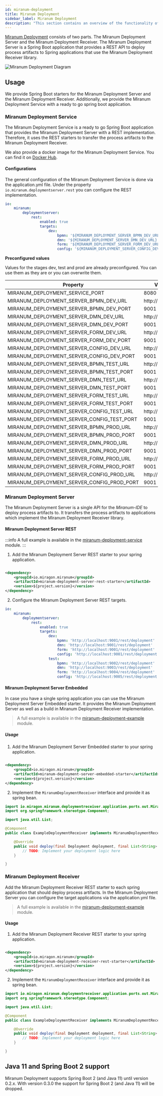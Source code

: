 ```yaml
---
id: miranum-deployment
title: Miranum Deployment
sidebar_label: Miranum Deployment  
description: "This section contains an overview of the functionality of the Miranum Modeler."
---
```


[Miranum Deployment](https://github.com/Miragon/miranum-ide/tree/main/spring-boot-apps/miranum-deployment) consists of two parts. The Miranum Deployment Server and the Miranum Deployment Receiver.
The Miranum Deployment Server is a Spring Boot application that provides a REST API to deploy process artifacts to
Spring applications that use the Miranum Deployment Receiver library.

![Miranum Deployment Diagram](static/img/miranum-deployment.png)

## Usage

We provide Spring Boot starters for the Miranum Deployment Server and the Miranum Deployment Receiver.
Additionally, we provide the Miranum Deployment Service with a ready to go spring boot application.

### Miranum Deployment Service

The Miranum Deployment Service is a ready to go Spring Boot application that provides the
Miranum Deployment Server with a REST implementation.
Therefore, it uses the REST starters to transfer the process artifacts to the Miranum Deployment Receiver.

We also provide a docker image for the Miranum Deployment Service. You can find it
on [Docker Hub](https://hub.docker.com/r/miragon/miranum-deployment-service).

#### Configurations

The general configuration of the Miranum Deployment Service is done via the application.yml file.
Under the property `io.miranum.deploymentserver.rest` you can configure the REST implementation.

```yaml
io:
    miranum:
        deploymentserver:
            rest:
                enabled: true
                targets:
                    dev:
                        bpmn: '${MIRANUM_DEPLOYMENT_SERVER_BPMN_DEV_URL}:${MIRANUM_DEPLOYMENT_SERVER_BPMN_DEV_PORT}/rest/deployment'
                        dmn: '${MIRANUM_DEPLOYMENT_SERVER_DMN_DEV_URL}:${MIRANUM_DEPLOYMENT_SERVER_DMN_DEV_PORT}/rest/deployment'
                        form: '${MIRANUM_DEPLOYMENT_SERVER_FORM_DEV_URL}:${MIRANUM_DEPLOYMENT_SERVER_FORM_DEV_PORT}/rest/deployment'
                        config: '${MIRANUM_DEPLOYMENT_SERVER_CONFIG_DEV_URL}:${MIRANUM_DEPLOYMENT_SERVER_CONFIG_DEV_PORT}/rest/deployment'
```

**Preconfigured values**

Values for the stages dev, test and prod are already preconfigured. You can use them as they are or you can overwrite
them.

| Property                                   | Value            |
|--------------------------------------------|------------------|
| MIRANUM_DEPLOYMENT_SERVICE_PORT            | 8080             |
| MIRANUM_DEPLOYMENT_SERVER_BPMN_DEV_URL     | http://localhost |
| MIRANUM_DEPLOYMENT_SERVER_BPMN_DEV_PORT    | 9001             |
| MIRANUM_DEPLOYMENT_SERVER_DMN_DEV_URL      | http://localhost |
| MIRANUM_DEPLOYMENT_SERVER_DMN_DEV_PORT     | 9001             |
| MIRANUM_DEPLOYMENT_SERVER_FORM_DEV_URL     | http://localhost |
| MIRANUM_DEPLOYMENT_SERVER_FORM_DEV_PORT    | 9001             |
| MIRANUM_DEPLOYMENT_SERVER_CONFIG_DEV_URL   | http://localhost |
| MIRANUM_DEPLOYMENT_SERVER_CONFIG_DEV_PORT  | 9001             |
| MIRANUM_DEPLOYMENT_SERVER_BPMN_TEST_URL    | http://localhost |
| MIRANUM_DEPLOYMENT_SERVER_BPMN_TEST_PORT   | 9001             |
| MIRANUM_DEPLOYMENT_SERVER_DMN_TEST_URL     | http://localhost |
| MIRANUM_DEPLOYMENT_SERVER_DMN_TEST_PORT    | 9001             |
| MIRANUM_DEPLOYMENT_SERVER_FORM_TEST_URL    | http://localhost |
| MIRANUM_DEPLOYMENT_SERVER_FORM_TEST_PORT   | 9001             |
| MIRANUM_DEPLOYMENT_SERVER_CONFIG_TEST_URL  | http://localhost |
| MIRANUM_DEPLOYMENT_SERVER_CONFIG_TEST_PORT | 9001             |
| MIRANUM_DEPLOYMENT_SERVER_BPMN_PROD_URL    | http://localhost |
| MIRANUM_DEPLOYMENT_SERVER_BPMN_PROD_PORT   | 9001             |
| MIRANUM_DEPLOYMENT_SERVER_DMN_PROD_URL     | http://localhost |
| MIRANUM_DEPLOYMENT_SERVER_DMN_PROD_PORT    | 9001             |
| MIRANUM_DEPLOYMENT_SERVER_FORM_PROD_URL    | http://localhost |
| MIRANUM_DEPLOYMENT_SERVER_FORM_PROD_PORT   | 9001             |
| MIRANUM_DEPLOYMENT_SERVER_CONFIG_PROD_URL  | http://localhost |
| MIRANUM_DEPLOYMENT_SERVER_CONFIG_PROD_PORT | 9001             |

### Miranum Deployment Server

The Miranum Deployment Server is a single API for the *Miranum-IDE* to deploy process artifacts to.
It transfers the process artifacts to applications which implement the Miranum Deployment Receiver library.

#### Miranum Deployment Server REST

:::info 
A full example is available in the [miranum-deployment-service](https://github.com/Miragon/miranum-ide/tree/main/spring-boot-apps/miranum-deployment/miranum-deployment-service) module.
:::

1. Add the Miranum Deployment Server REST starter to your spring application.

```xml

<dependency>
    <groupId>io.miragon.miranum</groupId>
    <artifactId>miranum-deployment-server-rest-starter</artifactId>
    <version>${project.version}</version>
</dependency>
```

2. Configure the Miranum Deployment Server REST targets.

```yaml
io:
    miranum:
        deploymentserver:
            rest:
                enabled: true
                targets:
                    dev:
                        bpmn: 'http://localhost:9001/rest/deployment'
                        dmn: 'http://localhost:9001/rest/deployment'
                        form: 'http://localhost:9001/rest/deployment'
                        config: 'http://localhost:9001/rest/deployment'
                    test:
                        bpmn: 'http://localhost:9002/rest/deployment'
                        dmn: 'http://localhost:9003/rest/deployment'
                        form: 'http://localhost:9004/rest/deployment'
                        config: 'http://localhost:9005/rest/deployment'
```

#### Miranum Deployment Server Embedded

In case you have a single spring application you can use the Miranum Deployment Server Embedded starter.
It provides the Miranum Deployment Server as well as a build in Miranum Deployment Receiver implementation.

> A full example is available in the [miranum-deployment-example](https://github.com/Miragon/miranum-ide/tree/main/spring-boot-apps/miranum-deployment/miranum-deployment-example) module.

##### Usage

1. Add the Miranum Deployment Server Embedded starter to your spring application.

```xml

<dependency>
    <groupId>io.miragon.miranum</groupId>
    <artifactId>miranum-deployment-server-embedded-starter</artifactId>
    <version>${project.version}</version>
</dependency>
```

2. Implement the `MiranumDeploymentReceiver` interface and provide it as spring bean.

```java
import io.miragon.miranum.deploymentreceiver.application.ports.out.MiranumDeploymentReceiver;
import org.springframework.stereotype.Component;

import java.util.List;

@Component
public class ExampleDeploymentReceiver implements MiranumDeploymentReceiver {

    @Override
    public void deploy(final Deployment deployment, final List<String> tags) {
        // TODO: Implement your deployment logic here
    }

}
```

### Miranum Deployment Receiver

Add the Miranum Deployment Receiver REST starter to each spring application that should deploy process artifacts.
In the Miranum Deployment Server you can configure the target applications via the application.yml file.

> A full example is available in the [miranum-deployment-example](https://github.com/Miragon/miranum-ide/tree/main/spring-boot-apps/miranum-deployment/miranum-deployment-example) module.

#### Usage

1. Add the Miranum Deployment Receiver REST starter to your spring application.

```xml

<dependency>
    <groupId>io.miragon.miranum</groupId>
    <artifactId>miranum-deployment-receiver-rest-starter</artifactId>
    <version>${project.version}</version>
</dependency>
```

2. Implement the `MiranumDeploymentReceiver` interface and provide it as spring bean.

```java
import io.miragon.miranum.deploymentreceiver.application.ports.out.MiranumDeploymentReceiver;
import org.springframework.stereotype.Component;

import java.util.List;

@Component
public class ExampleDeploymentReceiver implements MiranumDeploymentReceiver {

    @Override
    public void deploy(final Deployment deployment, final List<String> tags) {
        // TODO: Implement your deployment logic here
    }

}
```

## Java 11 and Spring Boot 2 support

Miranum Deployment supports Spring Boot 2 (and Java 11) until version 0.2.x.
With version 0.3.0 the support for Spring Boot 2 (and Java 11) will be dropped.
